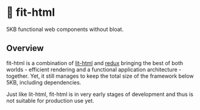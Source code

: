 # 💪 fit-html

5KB functional web components without bloat.

## Overview

fit-html is a combination of [lit-html](https://github.com/PolymerLabs/lit-html) and [redux](http://redux.js.org/) bringing the best of both worlds - efficient rendering and a functional application architecture - together. Yet, it still manages to keep the total size of the framework below 5KB, including dependencies.

Just like lit-html, fit-html is in very early stages of development and thus is not suitable for production use yet.
